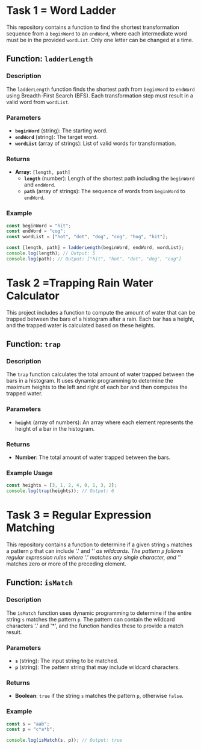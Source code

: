 # Task 1 = Word Ladder

This repository contains a function to find the shortest transformation sequence from a `beginWord` to an `endWord`, where each intermediate word must be in the provided `wordList`. Only one letter can be changed at a time.

## Function: `ladderLength`

### Description

The `ladderLength` function finds the shortest path from `beginWord` to `endWord` using Breadth-First Search (BFS). Each transformation step must result in a valid word from `wordList`.

### Parameters

- **`beginWord`** (string): The starting word.
- **`endWord`** (string): The target word.
- **`wordList`** (array of strings): List of valid words for transformation.

### Returns

- **Array**: `[length, path]`
  - **`length`** (number): Length of the shortest path including the `beginWord` and `endWord`.
  - **`path`** (array of strings): The sequence of words from `beginWord` to `endWord`.

### Example

```javascript
const beginWord = "hit";
const endWord = "cog";
const wordList = ["hot", "dot", "dog", "cog", "hog", "hit"];

const [length, path] = ladderLength(beginWord, endWord, wordList);
console.log(length); // Output: 5
console.log(path); // Output: ["hit", "hot", "dot", "dog", "cog"]
```

# Task 2 =Trapping Rain Water Calculator

This project includes a function to compute the amount of water that can be trapped between the bars of a histogram after a rain. Each bar has a height, and the trapped water is calculated based on these heights.

## Function: `trap`

### Description

The `trap` function calculates the total amount of water trapped between the bars in a histogram. It uses dynamic programming to determine the maximum heights to the left and right of each bar and then computes the trapped water.

### Parameters

- **`height`** (array of numbers): An array where each element represents the height of a bar in the histogram.

### Returns

- **Number**: The total amount of water trapped between the bars.

### Example Usage

```javascript
const heights = [3, 1, 2, 4, 0, 1, 3, 2];
console.log(trap(heights)); // Output: 6
```

# Task 3 = Regular Expression Matching

This repository contains a function to determine if a given string `s` matches a pattern `p` that can include '.' and '_' as wildcards. The pattern `p` follows regular expression rules where '.' matches any single character, and '_' matches zero or more of the preceding element.

## Function: `isMatch`

### Description

The `isMatch` function uses dynamic programming to determine if the entire string `s` matches the pattern `p`. The pattern can contain the wildcard characters '.' and '\*', and the function handles these to provide a match result.

### Parameters

- **`s`** (string): The input string to be matched.
- **`p`** (string): The pattern string that may include wildcard characters.

### Returns

- **Boolean**: `true` if the string `s` matches the pattern `p`, otherwise `false`.

### Example

```javascript
const s = "aab";
const p = "c*a*b";

console.log(isMatch(s, p)); // Output: true
```

